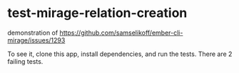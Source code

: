# test-mirage-relation-creation

demonstration of https://github.com/samselikoff/ember-cli-mirage/issues/1293

To see it, clone this app, install dependencies, and run the tests. There are 2 failing tests.
